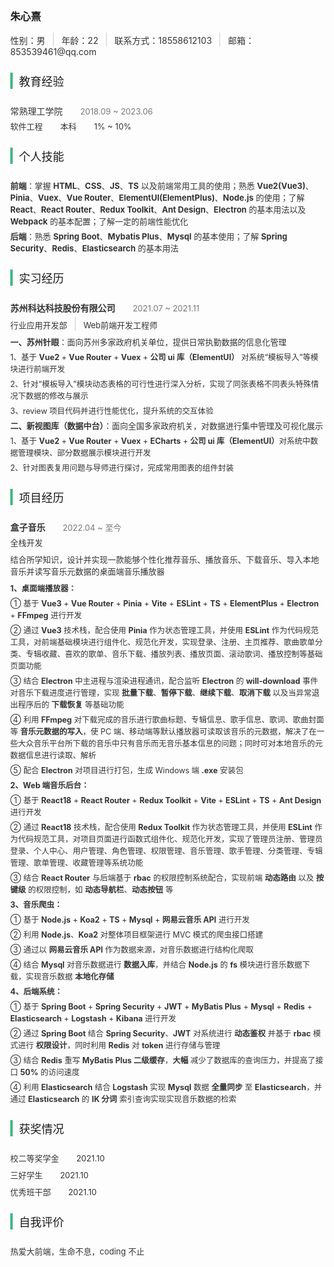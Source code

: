 <!DOCTYPE html>
<html lang="en">
    <head>
        <meta charset="UTF-8" />
        <meta http-equiv="X-UA-Compatible" content="IE=edge" />
        <meta name="viewport" content="width=device-width, initial-scale=1.0" />
        <title>朱心熹-个人简历</title>
        <style>
            body, html {
                margin: 20px;
            }
            .name {
                margin: 0 0 15px;
            }
            .split {
                display: inline-block;
                margin: 0 8px;
                height: 20px;
                border: 1px solid #e3e3e6;
				background-color: #e3e3e6;
                vertical-align: bottom;
            }
            .color-black {
                color: #333;
            }
            .title {
                margin: 25px 0 25px;
                border-left: 4px solid #42b983;
            }
            .title-font {
                padding: 0 10px;
                font-size: 18px;
            }
            .gray-font {
                padding-left: 24px;
                color: #777777;
                font-size: 13px;
            }
            .simple-fort {
                color: #333;
                font-size: 13px;
            }
            .small-font {
                color: #333;
                font-size: 12.5px;
            }
            .padding-left-24px {
                padding-left: 24px;
            }
            .margin-0px {
                margin: 0;
            }
            .margin-top-5px {
                margin-top: 5px;
            }
            .margin-top-8px {
                margin: 8px 0 0 0;
            }
            .color-gray {
                color: #777777;
            }
            .margin-top-18px {
                margin-top: 18px;
            }
            .row {
                margin-top: 5px;
            }
        </style>
    </head>
    <body>
        <div class="info">
            <h3 class="name">朱心熹</h3>
            <div>
                <span class="color-black">性别：男</span>
                <span class="split"></span>
                <span class="color-black">年龄：22</span>
                <span class="split"></span>
                <span class="color-black">联系方式：18558612103</span>
                <span class="split"></span>
                <span class="color-black">邮箱：853539461@qq.com</span>
            </div>
        </div>
        <div class="education">
            <div class="title">
                <span class="title-font">教育经验</span>
            </div>
            <div class="content">
                <div>
                    <span class="color-black">常熟理工学院</span>
                    <span class="gray-font">2018.09 ~ 2023.06</span>
                </div>
                <div class="margin-top-5px">
                    <span class="simple-fort">软件工程</span>
                    <span class="simple-fort padding-left-24px">本科</span>
                    <span class="simple-fort padding-left-24px">1% ~ 10%</span>
                </div>
            </div>
        </div>
        <div class="skill">
            <div class="title">
                <span class="title-font">个人技能</span>
            </div>
            <div class="content">
                <div class="margin-0px simple-fort row">
                    <strong>前端</strong>：掌握 <strong>HTML</strong>、<strong>CSS</strong>、<strong>JS</strong>、<strong>TS</strong> 以及前端常用工具的使用；熟悉 <strong>Vue2(Vue3)</strong>、<strong>Pinia</strong>、<strong>Vuex</strong>、<strong>Vue Router</strong>、<strong>ElementUI(ElementPlus)</strong>、<strong>Node.js</strong> 的使用；了解 <strong>React</strong>、<strong>React Router</strong>、<strong>Redux Toolkit</strong>、<strong>Ant Design</strong></strong>、<strong>Electron</strong> 的基本用法以及 <strong>Webpack</strong> 的基本配置；了解一定的前端性能优化
                </div>
                <div class="margin-top-5px simple-fort row">
                    <strong>后端</strong>：熟悉 <strong>Spring Boot</strong>、<strong>Mybatis Plus</strong>、<strong>Mysql</strong> 的基本使用；了解 <strong>Spring Security</strong>、<strong>Redis</strong>、<strong>Elasticsearch</strong>
                    的基本用法
                </div>
            </div>
        </div>
        <div class="practice">
            <div class="title">
                <span class="title-font">实习经历</span>
            </div>
            <div class="content">
                <div>
                    <strong class="color-black">苏州科达科技股份有限公司</strong>
                    <span class="gray-font">2021.07 ~ 2021.11</span>
                </div>
                <div class="margin-top-5px">
                    <span class="simple-fort">行业应用开发部</span>
                    <span class="split"></span>
                    <span class="simple-fort">Web前端开发工程师</span>
                </div>
                <div class="simple-fort margin-top-8px">
                    <strong>一、苏州针眼</strong>：面向苏州多家政府机关单位，提供日常执勤数据的信息化管理
                </div>
                <div class="small-font margin-top-8px row">
                    1、基于 <strong>Vue2</strong> + <strong>Vue Router</strong> + <strong>Vuex</strong> + <strong>公司 ui 库（ElementUI）</strong> 对系统“模板导入”等模块进行前端开发
                </div>
                <div class="small-font row">
                    2、针对“模板导入”模块动态表格的可行性进行深入分析，实现了同张表格不同表头特殊情况下数据的修改与展示
                </div>
                <div class="small-font row">3、review 项目代码并进行性能优化，提升系统的交互体验</div>
                <div class="margin-top-5px simple-fort">
                    <strong>二、新视图库（数据中台）</strong>：面向全国多家政府机关，对数据进行集中管理及可视化展示
                </div>
                <div class="small-font margin-top-8px row">
                    1、基于 <strong>Vue2</strong> + <strong>Vue Router</strong> + <strong>Vuex</strong> + <strong>ECharts</strong> + <strong>公司 ui 库（ElementUI）</strong>对系统中数据管理模块、部分数据展示模块进行开发
                </div>
                <div class="small-font row">2、针对图表复用问题与导师进行探讨，完成常用图表的组件封装</div>
            </div>
        </div>
        <div class="project">
            <div class="title">
                <span class="title-font">项目经历</span>
            </div>
            <div class="content">
                <div>
                    <div>
                        <strong class="color-black">盒子音乐</strong>
                        <span class="gray-font">2022.04 ~ 至今</span>
                    </div>
                    <div class="margin-top-5px">
                        <span class="simple-fort">全栈开发</span>
                    </div>
                    <div class="simple-fort margin-top-8px">
                        结合所学知识，设计并实现一款能够个性化推荐音乐、播放音乐、下载音乐、导入本地音乐并读写音乐元数据的桌面端音乐播放器
                    </div>
                    <div class="small-font margin-top-8px">
                        <div class="row"><strong>1、桌面端播放器：</strong></div>
                        <div class="row">
                            ① 基于 <strong>Vue3</strong> + <strong>Vue Router</strong> + <strong>Pinia</strong> + <strong>Vite</strong> + <strong>ESLint</strong> + <strong>TS</strong> + <strong>ElementPlus</strong> + <strong>Electron</strong> + <strong>FFmpeg</strong> 进行开发
                        </div>
                        <div class="row">
                            ② 通过 <strong>Vue3</strong> 技术栈，配合使用 <strong>Pinia</strong> 作为状态管理工具，并使用 <strong>ESLint</strong> 作为代码规范工具，对前端基础模块进行组件化、规范化开发，实现登录、注册、主页推荐、歌曲歌单分类、专辑收藏、喜欢的歌单、音乐下载、播放列表、播放页面、滚动歌词、播放控制等基础页面功能
                        </div>
                        <div class="row">
                            ③ 结合 <strong>Electron</strong> 中主进程与渲染进程通讯，配合监听 <strong>Electron</strong> 的 <strong>will-download</strong> 事件对音乐下载进度进行管理，实现 <strong>批量下载</strong>、<strong>暂停下载</strong>、<strong>继续下载</strong>、<strong>取消下载</strong> 以及当异常退出程序后的 <strong>下载恢复</strong> 等基础功能
                        </div>
                        <div class="row">
                            ④ 利用 <strong>FFmpeg</strong> 对下载完成的音乐进行歌曲标题、专辑信息、歌手信息、歌词、歌曲封面等 <strong>音乐元数据的写入</strong>，使 PC 端、移动端等默认播放器可读取该音乐的元数据，解决了在一些大众音乐平台所下载的音乐中只有音乐而无音乐基本信息的问题；同时可对本地音乐的元数据信息进行读取、解析
                        </div>
                        <div class="row">
                            ⑤ 配合 <strong>Electron</strong> 对项目进行打包，生成 Windows 端 <strong>.exe</strong> 安装包
                        </div>
                    </div>
                    <div class="margin-top-5px small-font">
                        <div class="row"><strong>2、Web 端音乐后台：</strong></div>
                        <div class="row">
                            ① 基于 <strong>React18</strong> + <strong>React Router</strong> + <strong>Redux Toolkit</strong> + <strong>Vite</strong> + <strong>ESLint</strong> + <strong>TS</strong> + <strong>Ant Design</strong> 进行开发
                        </div>
                        <div class="row">
                            ② 通过 <strong>React18</strong> 技术栈，配合使用 <strong>Redux Toolkit</strong> 作为状态管理工具，并使用 <strong>ESLint</strong> 作为代码规范工具，对项目页面进行函数式组件化、规范化开发，实现了管理员注册、管理员登录、个人中心、用户管理、角色管理、权限管理、音乐管理、歌手管理、分类管理、专辑管理、歌单管理、收藏管理等系统功能
                        </div> 
                        <div class="row">
                            ③ 结合 <strong>React Router</strong> 与后端基于 <strong>rbac</strong> 的权限控制系统配合，实现前端 <strong>动态路由</strong> 以及 <strong>按键级</strong> 的权限控制，如 <strong>动态导航栏</strong>、<strong>动态按钮</strong> 等
                        </div>
                    </div>
                    <div class="margin-top-5px small-font">
                        <div class="row"><strong>3、音乐爬虫：</strong></div>
                        <div class="row">
                            ① 基于 <strong>Node.js</strong> + <strong>Koa2</strong> + <strong>TS</strong> + <strong>Mysql</strong> + <strong>网易云音乐 API</strong> 进行开发
                        </div>
                        <div class="row">
                            ② 利用 <strong>Node.js</strong>、<strong>Koa2</strong> 对整体项目框架进行 MVC 模式的爬虫接口搭建
                        </div>
                        <div class="row">
                            ③ 通过以 <strong>网易云音乐 API</strong> 作为数据来源，对音乐数据进行结构化爬取
                        </div>
                        <div class="row">
                            ④ 结合 <strong>Mysql</strong> 对音乐数据进行 <strong>数据入库</strong>，并结合 <strong>Node.js</strong> 的 <strong>fs</strong> 模块进行音乐数据下载，实现音乐数据 <strong>本地化存储</strong>
                        </div>
                    </div>
                    <div class="margin-top-5px small-font">
                        <div class="row"><strong>4、后端系统：</strong></div>
                        <div class="row">
                            ① 基于 <strong>Spring Boot</strong> + <strong>Spring Security</strong> + <strong>JWT</strong> + <strong>MyBatis Plus</strong> + <strong>Mysql</strong> + <strong>Redis</strong> + <strong>Elasticsearch</strong> + <strong>Logstash</strong> + <strong>Kibana</strong> 进行开发
                        </div>
                        <div class="row">
                            ② 通过 <strong>Spring Boot</strong> 结合 <strong>Spring Security</strong>、<strong>JWT</strong> 对系统进行 <strong>动态鉴权</strong> 并基于 <strong>rbac</strong> 模式进行 <strong>权限设计</strong>，同时利用 <strong>Redis</strong> 对 <strong>token</strong> 进行存储与管理
                        </div>
                        <div class="row">
                            ③ 结合 <strong>Redis</strong> 重写 <strong>MyBatis Plus 二级缓存</strong>，<strong>大幅</strong> 减少了数据库的查询压力，并提高了接口 <strong>50%</strong> 的访问速度
                        </div>
                        <div class="row">
                            ④ 利用 <strong>Elasticsearch</strong> 结合 <strong>Logstash</strong> 实现 <strong>Mysql</strong> 数据 <strong>全量同步</strong> 至 <strong>Elasticsearch</strong>，并通过 <strong>Elasticsearch</strong> 的 <strong>IK 分词</strong> 索引查询实现实现音乐数据的检索
                        </div>
                    </div>
                </div>
            </div>
        </div>
        <div class="award">
            <div class="title">
                <span class="title-font">获奖情况</span>
            </div>
            <div class="content">
                <div class="simple-fort">
                    <span>校二等奖学金</span>
                    <span class="padding-left-24px">2021.10</span>
                </div>
                <div class="simple-fort margin-top-8px">
                    <span>三好学生</span>
                    <span class="padding-left-24px">2021.10</span>
                </div>
                <div class="simple-fort margin-top-8px">
                    <span>优秀班干部</span>
                    <span class="padding-left-24px">2021.10</span>
                </div>
            </div>
        </div>
		<div class="comment">
			<div class="title">
				<span class="title-font">自我评价</span>
			</div>
			<div class="content">
				<div class="simple-fort">热爱大前端，生命不息，coding 不止</div>
			</div>
		</div>
    </body>
</html>